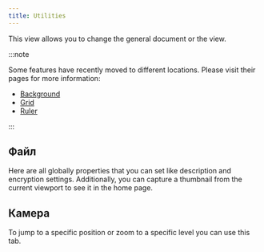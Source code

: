 ```yaml
---
title: Utilities
---
```


This view allows you to change the general document or the view.

:::note

Some features have recently moved to different locations. Please visit their pages for more information:

- [Background](/docs/v2/background)
- [Grid](/docs/v2/tools/grid)
- [Ruler](/docs/v2/tools/ruler)

:::

## Файл

Here are all globally properties that you can set like description and encryption settings.
Additionally, you can capture a thumbnail from the current viewport to see it in the home page.

## Камера

To jump to a specific position or zoom to a specific level you can use this tab.
